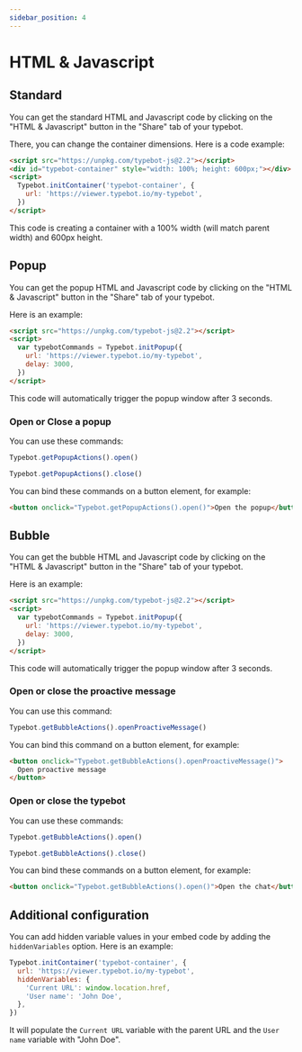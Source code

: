 ```yaml
---
sidebar_position: 4
---
```


# HTML & Javascript

## Standard

You can get the standard HTML and Javascript code by clicking on the "HTML & Javascript" button in the "Share" tab of your typebot.

There, you can change the container dimensions. Here is a code example:

```html
<script src="https://unpkg.com/typebot-js@2.2"></script>
<div id="typebot-container" style="width: 100%; height: 600px;"></div>
<script>
  Typebot.initContainer('typebot-container', {
    url: 'https://viewer.typebot.io/my-typebot',
  })
</script>
```

This code is creating a container with a 100% width (will match parent width) and 600px height.

## Popup

You can get the popup HTML and Javascript code by clicking on the "HTML & Javascript" button in the "Share" tab of your typebot.

Here is an example:

```html
<script src="https://unpkg.com/typebot-js@2.2"></script>
<script>
  var typebotCommands = Typebot.initPopup({
    url: 'https://viewer.typebot.io/my-typebot',
    delay: 3000,
  })
</script>
```

This code will automatically trigger the popup window after 3 seconds.

### Open or Close a popup

You can use these commands:

```js
Typebot.getPopupActions().open()
```

```js
Typebot.getPopupActions().close()
```

You can bind these commands on a button element, for example:

```html
<button onclick="Typebot.getPopupActions().open()">Open the popup</button>
```

## Bubble

You can get the bubble HTML and Javascript code by clicking on the "HTML & Javascript" button in the "Share" tab of your typebot.

Here is an example:

```html
<script src="https://unpkg.com/typebot-js@2.2"></script>
<script>
  var typebotCommands = Typebot.initPopup({
    url: 'https://viewer.typebot.io/my-typebot',
    delay: 3000,
  })
</script>
```

This code will automatically trigger the popup window after 3 seconds.

### Open or close the proactive message

You can use this command:

```js
Typebot.getBubbleActions().openProactiveMessage()
```

You can bind this command on a button element, for example:

```html
<button onclick="Typebot.getBubbleActions().openProactiveMessage()">
  Open proactive message
</button>
```

### Open or close the typebot

You can use these commands:

```js
Typebot.getBubbleActions().open()
```

```js
Typebot.getBubbleActions().close()
```

You can bind these commands on a button element, for example:

```html
<button onclick="Typebot.getBubbleActions().open()">Open the chat</button>
```

## Additional configuration

You can add hidden variable values in your embed code by adding the `hiddenVariables` option. Here is an example:

```js
Typebot.initContainer('typebot-container', {
  url: 'https://viewer.typebot.io/my-typebot',
  hiddenVariables: {
    'Current URL': window.location.href,
    'User name': 'John Doe',
  },
})
```

It will populate the `Current URL` variable with the parent URL and the `User name` variable with "John Doe".
